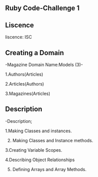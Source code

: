## Ruby Code-Challenge 1

 ## Liscence

liscence: ISC 

## Creating a Domain

-Magazine Domain Name:Models (3)-

1.Authors(Articles)

2.Articles(Authors)

3.Magazines(Articles)

## Description

-Description;

1.Making Classes and instances.


2. Making Classes and Instance methods.

3.Creating Variable Scopes.

4.Describing Object Relationships

5. Defining Arrays and Array Methods.

